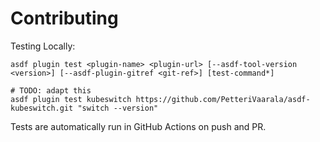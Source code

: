 # Contributing

Testing Locally:

```shell
asdf plugin test <plugin-name> <plugin-url> [--asdf-tool-version <version>] [--asdf-plugin-gitref <git-ref>] [test-command*]

# TODO: adapt this
asdf plugin test kubeswitch https://github.com/PetteriVaarala/asdf-kubeswitch.git "switch --version"
```

Tests are automatically run in GitHub Actions on push and PR.
